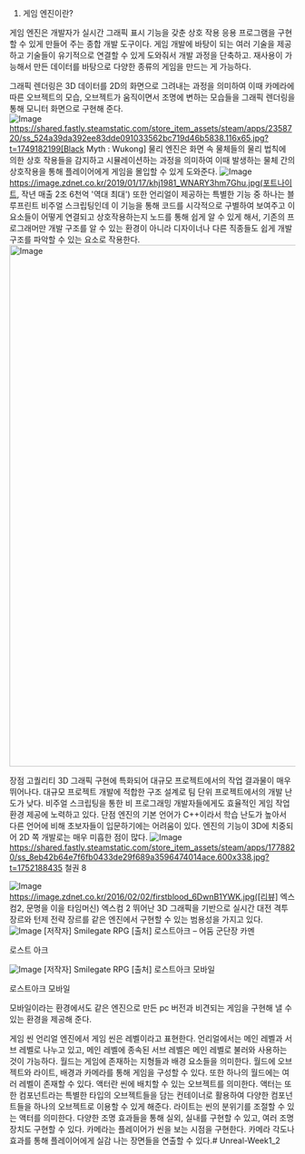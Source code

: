 1. 게임 엔진이란?

게임 엔진은 개발자가 실시간 그래픽 표시 기능을 갖춘 상호 작용 응용 프로그램을 구현할 수 있게 만들어 주는 종합 개발 도구이다.
게임 개발에 바탕이 되는 여러 기술을 제공하고 기술들이 유기적으로 연결할 수 있게 도와줘서 개발 과정을 단축하고. 재사용이 가능해서 만든 데이터를 바탕으로 다양한 종류의 게임을 만드는 게 가능하다.

그래픽 렌더링은 3D 데이터를 2D의 화면으로 그려내는 과정을 의미하여 이때 카메라에 따른 오브젝트의 모습, 오브젝트가 움직이면서 조명에 변하는 모습들을 그래픽 렌더링을 통해 모니터 화면으로 구현해 준다.  
![Image](https://github.com/user-attachments/assets/47b7a776-3e28-4c33-b4ff-0e1a5069ea3b)
https://shared.fastly.steamstatic.com/store_item_assets/steam/apps/2358720/ss_524a39da392ee83dde091033562bc719d46b5838.116x65.jpg?t=1749182199[Black Myth : Wukong]
물리 엔진은 화면 속 물체들의 물리 법칙에 의한 상호 작용들을 감지하고 시뮬레이션하는 과정을 의미하여 이때 발생하는 물체 간의 상호작용을 통해 플레이어에게 게임을 몰입할 수 있게 도와준다.
![Image](https://github.com/user-attachments/assets/36f3fa6e-6fed-4d73-80de-e0eba9416813)
https://image.zdnet.co.kr/2019/01/17/khj1981_WNARY3hm7Ghu.jpg(포트나이트, 작년 매출 2조 6천억 '역대 최대')
또한 언리얼이 제공하는 특별한 기능 중 하나는 블루프린트 비주얼 스크립팅인데 이 기능을 통해 코드를 시각적으로 구별하여 보여주고 이 요소들이 어떻게 연결되고 상호작용하는지 노드를 통해 쉽게 알 수 있게 해서, 기존의 프로그래머만 개발 구조를 알 수 있는 환경이 아니라 디자이너나 다른 직종들도 쉽게 개발 구조를 파악할 수 있는 요소로 작용한다.
<img width="2453" height="920" alt="Image" src="https://github.com/user-attachments/assets/9fff56a3-9f5c-4dd2-8aa3-bb05d7bc9a97" />

장점
고퀄리티 3D 그래픽 구현에 특화되어 대규모 프로젝트에서의 작업 결과물이 매우 뛰어나다.
대규모 프로젝트 개발에 적합한 구조 설계로 팀 단위 프로젝트에서의 개발 난도가 낮다.
비주얼 스크립팅을 통한 비 프로그래밍 개발자들에게도 효율적인 게임 작업 환경 제공에 노력하고 있다.
단점
엔진의 기본 언어가 C++이라서 학습 난도가 높아서 다른 언어에 비해 초보자들이 입문하기에는 어려움이 있다.
엔진의 기능이 3D에 치중되어 2D 쪽 개발로는 매우 미흡한 점이 많다.
![Image](https://github.com/user-attachments/assets/cbb04b8c-cfe1-4d15-99c1-dfbd66bedd56)
https://shared.fastly.steamstatic.com/store_item_assets/steam/apps/1778820/ss_8eb42b64e7f6fb0433de29f689a3596474014ace.600x338.jpg?t=1752188435
철권 8

![Image](https://github.com/user-attachments/assets/5418e6bb-5bc8-4f40-8931-e256ac2cd42f)
https://image.zdnet.co.kr/2016/02/02/firstblood_6DwnB1YWK.jpg([리뷰] 엑스컴2, 문명을 이을 타임머신)
엑스컴 2 
뛰어난 3D 그래픽을 기반으로 실시간 대전 격투 장르와 턴제 전략 장르를 같은 엔진에서 구현할 수 있는 범용성을 가지고 있다.
![Image](https://github.com/user-attachments/assets/96d16aab-08b6-4909-9ecd-bae8a52a1b83)
[저작자] Smilegate RPG
[출처] 로스트아크 – 어둠 군단장 카멘

로스트 아크

![Image](https://github.com/user-attachments/assets/b4332873-e490-477d-bf00-b45073738f6b)
[저작자] Smilegate RPG
[출처] 로스트아크 모바일

로스트아크 모바일

모바일이라는 환경에서도 같은 엔진으로 만든 pc 버전과 비견되는 게임을 구현해 낼 수 있는 환경을 제공해 준다.

게임 씬
언리얼 엔진에서 게임 씬은 레벨이라고 표현한다. 언리얼에서는 메인 레벨과 서브 레벨로 나누고 있고, 메인 레벨에 종속된 서브 레벨은 메인 레벨로 불러와 사용하는 것이 가능하다. 
월드는 게임에 존재하는 지형들과 배경 요소들을 의미한다. 월드에 오브젝트와 라이트, 배경과 카메라를 통해 게임을 구성할 수 있다. 또한 하나의 월드에는 여러 레벨이 존재할 수 있다.
액터란 씬에 배치할 수 있는 오브젝트를 의미한다. 액터는 또한 컴포넌트라는 특별한 타입의 오브젝트들을 담는 컨테이너로 활용하여 다양한 컴포넌트들을 하나의 오브젝트로 이용할 수 있게 해준다.
라이트는 씬의 분위기를 조절할 수 있는 액터를 의미한다. 다양한 조명 효과들을 통해 실외, 실내를 구현할 수 있고, 여러 조명 장치도 구현할 수 있다.
카메라는 플레이어가 씬을 보는 시점을 구현한다. 카메라 각도나 효과를 통해 플레이어에게 실감 나는 장면들을 연출할 수 있다.# Unreal-Week1_2
